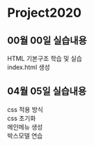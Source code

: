 # Project2020
## 00월 00일 실습내용
 HTML 기본구조 학습 및 실습<br>
index.html 생성

## 04월 05일 실습내용
css 적용 방식<br>
css 초기화<br>
메인메뉴 생성<br>
박스모델 연습